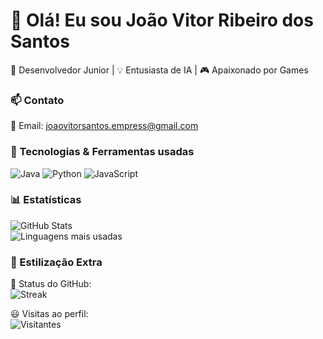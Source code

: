 # 👋 Olá! Eu sou João Vitor Ribeiro dos Santos  

🚀 Desenvolvedor Junior | 💡 Entusiasta de IA | 🎮 Apaixonado por Games  

### 📫 Contato  
📧 Email:  joaovitorsantos.empress@gmail.com

### 🚀 Tecnologias & Ferramentas usadas 
![Java](https://img.shields.io/badge/-Java-007396?style=flat-square&logo=java&logoColor=white) ![Python](https://img.shields.io/badge/-Python-3776AB?style=flat-square&logo=python&logoColor=white) ![JavaScript](https://img.shields.io/badge/-JavaScript-F7DF1E?style=flat-square&logo=javascript&logoColor=black)



### 📊 Estatísticas  
![GitHub Stats](https://github-readme-stats.vercel.app/api?username=seuusuario&show_icons=true&theme=radical)  
![Linguagens mais usadas](https://github-readme-stats.vercel.app/api/top-langs/?username=seuusuario&layout=compact&theme=radical)

### 🎨 Estilização Extra  
🌟 Status do GitHub:  
![Streak](https://github-readme-streak-stats.herokuapp.com/?user=seuusuario&theme=radical)  

😃 Visitas ao perfil:  
![Visitantes](https://komarev.com/ghpvc/?username=seuusuario&color=blue)
